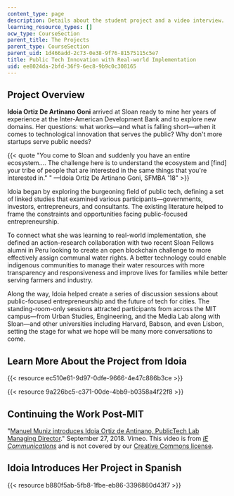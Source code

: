 ```yaml
---
content_type: page
description: Details about the student project and a video interview.
learning_resource_types: []
ocw_type: CourseSection
parent_title: The Projects
parent_type: CourseSection
parent_uid: 1d466add-2c73-0e38-9f76-81575115c5e7
title: Public Tech Innovation with Real-world Implementation
uid: ee8024da-2bfd-36f9-6ec8-9b9c0c308165
---
```


Project Overview
----------------

**Idoia Ortiz De Artinano Goni** arrived at Sloan ready to mine her years of experience at the Inter-American Development Bank and to explore new domains. Her questions: what works—and what is falling short—when it comes to technological innovation that serves the public? Why don't more startups serve public needs?

{{< quote "You come to Sloan and suddenly you have an entire ecosystem…. The challenge here is to understand the ecosystem and [find] your tribe of people that are interested in the same things that you're interested in." " —Idoia Ortiz De Artinano Goni, SFMBA '18" >}}

Idoia began by exploring the burgeoning field of public tech, defining a set of linked studies that examined various participants—governments, investors, entrepreneurs, and consultants. The existing literature helped to frame the constraints and opportunities facing public-focused entrepreneurship.

To connect what she was learning to real-world implementation, she defined an action-research collaboration with two recent Sloan Fellows alumni in Peru looking to create an open blockchain challenge to more effectively assign communal water rights. A better technology could enable indigenous communities to manage their water resources with more transparency and responsiveness and improve lives for families while better serving farmers and industry.

Along the way, Idoia helped create a series of discussion sessions about public-focused entrepreneurship and the future of tech for cities. The standing-room-only sessions attracted participants from across the MIT campus—from Urban Studies, Engineering, and the Media Lab along with Sloan—and other universities including Harvard, Babson, and even Lisbon, setting the stage for what we hope will be many more conversations to come.

Learn More About the Project from Idoia
---------------------------------------

{{< resource ec510e61-9d97-0dfe-9666-4e47c886b3ce >}}

{{< resource 9a226bc5-c371-00de-4bb9-b0358a4f22f8 >}}

Continuing the Work Post-MIT
----------------------------

"[Manuel Muniz introduces Idoia Ortiz de Antinano, PublicTech Lab Managing Director](https://vimeo.com/292089577)." September 27, 2018. Vimeo. This video is from [_IE Communications_](https://vimeo.com/user78640134) and is not covered by our [Creative Commons license](/terms/#cc).

Idoia Introduces Her Project in Spanish
---------------------------------------

{{< resource b880f5ab-5fb8-1fbe-eb86-3396860d43f7 >}}